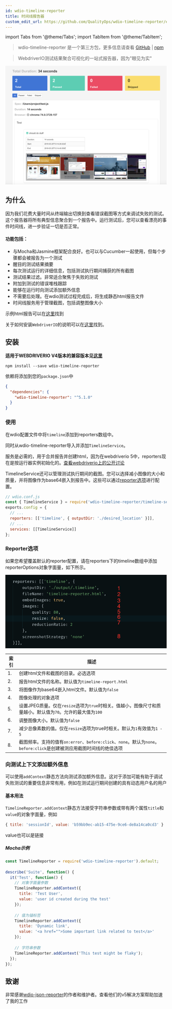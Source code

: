 ```yaml
---
id: wdio-timeline-reporter
title: 时间线报告器
custom_edit_url: https://github.com/QualityOps/wdio-timeline-reporter/edit/master/README.md
---
```


import Tabs from '@theme/Tabs';
import TabItem from '@theme/TabItem';

> wdio-timeline-reporter 是一个第三方包，更多信息请查看 [GitHub](https://github.com/QualityOps/wdio-timeline-reporter) | [npm](https://www.npmjs.com/package/wdio-timeline-reporter)


> WebdriverIO测试结果聚合可视化的一站式报告器，因为"眼见为实"

![example.png](https://github.com/QualityOps/wdio-timeline-reporter/blob/master/./images/example.png)

## 为什么

因为我们花费大量时间从终端输出切换到查看错误截图等方式来调试失败的测试。这个报告器将所有典型信息聚合到一个报告中。运行测试后，您可以查看漂亮的事件时间线，进一步验证一切是否正常。

#### 功能包括：

- 与Mocha和Jasmine框架配合良好。也可以与Cucumber一起使用，但每个步骤都会被报告为一个测试
- 醒目的测试结果摘要
- 每次测试运行的详细信息，包括测试执行期间捕获的所有截图
- 测试结果过滤。非常适合聚焦于失败的测试
- 附加到测试的错误堆栈跟踪
- 能够在运行时向测试添加额外信息
- 不需要后处理。在wdio测试过程完成后，将生成静态html报告文件
- 时间线服务用于管理截图，包括调整图像大小

示例html报告可以在[这里](http://htmlpreview.github.io/?https://github.com/QualityOps/wdio-timeline-reporter/blob/master/images/example-timeline-report.html)找到

关于如何安装`WebdriverIO`的说明可以在[这里](http://webdriver.io/guide/getstarted/install.html)找到。

## 安装

**适用于WEBDRIVERIO V4版本的兼容版本见[这里](https://github.com/QualityOps/wdio-timeline-reporter/tree/v4)**

```shell
npm install --save wdio-timeline-reporter
```

依赖将添加到您的`package.json`中

```json
{
  "dependencies": {
    "wdio-timeline-reporter": "^5.1.0"
  }
}
```

### 使用

在wdio配置文件中将`timeline`添加到reporters数组中。

同时从wdio-timeline-reporter导入并添加`TimelineService`。

服务是必需的，用于合并报告并创建html，因为在webdriverio 5中，reporters现在是按运行器实例初始化的。[查看webdriverio上的公开讨论](https://github.com/webdriverio/webdriverio/issues/3780)

TimelineService还可以管理测试执行期间的截图。您可以选择减小图像的大小和质量，并将图像作为base64嵌入到报告中。这些可以通过[reporter选项](#reporter-options)进行配置。

```js
// wdio.conf.js
const { TimelineService } = require('wdio-timeline-reporter/timeline-service');
exports.config = {
  // ...
  reporters: [['timeline', { outputDir: './desired_location' }]],
  // ...
  services: [[TimelineService]]
};
```

### Reporter选项

如果您希望覆盖默认的reporter配置，请在reporters下的timeline数组中添加reporterOptions对象字面量，如下所示。

![reporter-options.png](https://github.com/QualityOps/wdio-timeline-reporter/blob/master/./images/reporter-options.png)

| 索引 | 描述                                                                                                  |
| ----- | ---------------------------------------------------------------------------------------------------- |
| 1.    | 创建html文件和截图的目录。必选选项                                                                     |
| 2.    | 报告html文件的名称。默认值为`timeline-report.html`                                                    |
| 3.    | 将图像作为base64嵌入html文件。默认值为`false`                                                          |
| 4.    | 图像处理的对象选项                                                                                    |
| 5.    | 设置JPEG质量。仅在`resize`选项为`true`时相关。值越小，图像尺寸和质量越小。默认值为`70`。允许的最大值为`100` |
| 6.    | 调整图像大小。默认值为`false`                                                                          |
| 7.    | 减少总像素数的值。仅在`resize`选项为true时相关。默认为`1`有效值为`1 - 5`                                |
| 8.    | 截图频率。支持的值有`on:error`、`before:click`、`none`。默认为`none`。`before:click`是创建被测应用截图时间线的绝佳选项 |

### 向测试上下文添加额外信息

可以使用`addContext`静态方法向测试添加额外信息。这对于添加可能有助于调试失败测试的重要信息非常有用，例如在测试运行期间创建的具有动态用户名的用户

#### 基本用法

`TimelineReporter.addContext`静态方法接受字符串参数或带有两个属性`title`和`value`的对象字面量，例如

```js
{ title: 'sessionId', value: 'b59bb9ec-ab15-475e-9ce6-de8a14ca0cd3' }
```

value也可以是链接

##### Mocha示例

```js
const TimelineReporter = require('wdio-timeline-reporter').default;

describe('Suite', function() {
  it('Test', function() {
    // 对象字面量参数
    TimelineReporter.addContext({
      title: 'Test User',
      value: 'user id created during the test'
    });

    // 值为锚标签
    TimelineReporter.addContext({
      title: 'Dynamic link',
      value: '<a href="">Some important link related to test</a>'
    });

    // 字符串参数
    TimelineReporter.addContext('This test might be flaky');
  });
});
```

## 致谢

非常感谢[wdio-json-reporter](https://github.com/fijijavis/wdio-json-reporter)的作者和维护者。查看他们的v5解决方案帮助加速了我的工作
